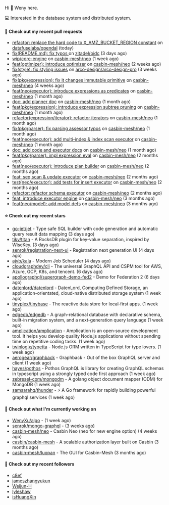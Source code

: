 Hi 👋 Weny here.

💻 Interested in the database system and distributed system.

#### 🔨 Check out my recent pull requests

- [refactor: replace the hard code to X_AMZ_BUCKET_REGION constant](https://github.com/datafuselabs/opendal/pull/866) on [datafuselabs/opendal](https://github.com/datafuselabs/opendal) (today)
- [fix(README.md): fix typos ](https://github.com/zitadel/oidc/pull/227) on [zitadel/oidc](https://github.com/zitadel/oidc) (3 days ago)
- [wip/core-engine](https://github.com/casbin-mesh/neo/pull/69) on [casbin-mesh/neo](https://github.com/casbin-mesh/neo) (1 week ago)
- [feat(optimizer): introduce optimizer](https://github.com/casbin-mesh/neo/pull/68) on [casbin-mesh/neo](https://github.com/casbin-mesh/neo) (2 weeks ago)
- [fix(style): fix styling issues](https://github.com/arco-design/arco-design-pro/pull/78) on [arco-design/arco-design-pro](https://github.com/arco-design/arco-design-pro) (3 weeks ago)
- [fix(pkg/expression): fix it changes immutable primitive](https://github.com/casbin-mesh/neo/pull/67) on [casbin-mesh/neo](https://github.com/casbin-mesh/neo) (4 weeks ago)
- [feat(neo/executor): introduce expressions as predicates](https://github.com/casbin-mesh/neo/pull/65) on [casbin-mesh/neo](https://github.com/casbin-mesh/neo) (1 month ago)
- [doc: add planner doc](https://github.com/casbin-mesh/neo/pull/62) on [casbin-mesh/neo](https://github.com/casbin-mesh/neo) (1 month ago)
- [feat(pkg/expression): introduce expression subtree pruning](https://github.com/casbin-mesh/neo/pull/61) on [casbin-mesh/neo](https://github.com/casbin-mesh/neo) (1 month ago)
- [refactor(expression/iterator): refactor iterators](https://github.com/casbin-mesh/neo/pull/60) on [casbin-mesh/neo](https://github.com/casbin-mesh/neo) (1 month ago)
- [fix(pkg/parser): fix parsing assessor typos](https://github.com/casbin-mesh/neo/pull/59) on [casbin-mesh/neo](https://github.com/casbin-mesh/neo) (1 month ago)
- [feat(neo/executor): add multi-index &amp; index scan executor](https://github.com/casbin-mesh/neo/pull/57) on [casbin-mesh/neo](https://github.com/casbin-mesh/neo) (1 month ago)
- [doc: add code and executor docs](https://github.com/casbin-mesh/neo/pull/55) on [casbin-mesh/neo](https://github.com/casbin-mesh/neo) (1 month ago)
- [feat(pkg/parser): impl expression eval](https://github.com/casbin-mesh/neo/pull/54) on [casbin-mesh/neo](https://github.com/casbin-mesh/neo) (2 months ago)
- [feat(neo/executor): introduce plan builder](https://github.com/casbin-mesh/neo/pull/52) on [casbin-mesh/neo](https://github.com/casbin-mesh/neo) (2 months ago)
- [feat: seq scan &amp; update executor](https://github.com/casbin-mesh/neo/pull/49) on [casbin-mesh/neo](https://github.com/casbin-mesh/neo) (2 months ago)
- [test(neo/executor): add tests for insert executor](https://github.com/casbin-mesh/neo/pull/48) on [casbin-mesh/neo](https://github.com/casbin-mesh/neo) (2 months ago)
- [refactor: refactor schema executor](https://github.com/casbin-mesh/neo/pull/47) on [casbin-mesh/neo](https://github.com/casbin-mesh/neo) (2 months ago)
- [feat: introduce executor engine](https://github.com/casbin-mesh/neo/pull/43) on [casbin-mesh/neo](https://github.com/casbin-mesh/neo) (3 months ago)
- [feat(neo/model): add model defs](https://github.com/casbin-mesh/neo/pull/41) on [casbin-mesh/neo](https://github.com/casbin-mesh/neo) (3 months ago)

#### ⭐ Check out my recent stars

- [go-jet/jet](https://github.com/go-jet/jet) - Type safe SQL builder with code generation and automatic query result data mapping (3 days ago)
- [tikv/titan](https://github.com/tikv/titan) - A RocksDB plugin for key-value separation, inspired by WiscKey. (3 days ago)
- [senrok/registration-next-ui](https://github.com/senrok/registration-next-ui) - Registration next generation UI (4 days ago)
- [ajvb/kala](https://github.com/ajvb/kala) - Modern Job Scheduler (4 days ago)
- [cloudgraphdev/cli](https://github.com/cloudgraphdev/cli) - The universal GraphQL API and CSPM tool for AWS, Azure, GCP, K8s, and tencent. (6 days ago)
- [apollographql/supergraph-demo-fed2](https://github.com/apollographql/supergraph-demo-fed2) - Demo for Federation 2 (6 days ago)
- [datenlord/datenlord](https://github.com/datenlord/datenlord) - DatenLord, Computing Defined Storage, an application-orientated, cloud-native distributed storage system (1 week ago)
- [tinyplex/tinybase](https://github.com/tinyplex/tinybase) - The reactive data store for local‑first apps. (1 week ago)
- [edgedb/edgedb](https://github.com/edgedb/edgedb) - A graph-relational database with declarative schema, built-in migration system, and a next-generation query language (1 week ago)
- [amplication/amplication](https://github.com/amplication/amplication) - Amplication is an open‑source development tool. It helps you develop quality Node.js applications without spending time on repetitive coding tasks. (1 week ago)
- [twinlogix/typetta](https://github.com/twinlogix/typetta) - Node.js ORM written in TypeScript for type lovers. (1 week ago)
- [aerogear/graphback](https://github.com/aerogear/graphback) - Graphback - Out of the box GraphQL server and client  (1 week ago)
- [hayes/pothos](https://github.com/hayes/pothos) - Pothos GraphQL is library for creating GraphQL schemas in typescript using a strongly typed code first approach (1 week ago)
- [zebresel-com/mongodm](https://github.com/zebresel-com/mongodm) - A golang object document mapper (ODM) for MongoDB (1 week ago)
- [samsarahq/thunder](https://github.com/samsarahq/thunder) - ⚡️ A Go framework for rapidly building powerful graphql services (1 week ago)

#### 👷 Check out what I'm currently working on

- [WenyXu/algo](https://github.com/WenyXu/algo) -  (1 week ago)
- [senrok/mongo-graphql](https://github.com/senrok/mongo-graphql) -  (3 weeks ago)
- [casbin-mesh/neo](https://github.com/casbin-mesh/neo) - Casbin Neo (neo for new engine option) (4 weeks ago)
- [casbin/casbin-mesh](https://github.com/casbin/casbin-mesh) - A scalable authorization layer built on Casbin (3 months ago)
- [casbin-mesh/luopan](https://github.com/casbin-mesh/luopan) - The GUI for Casbin-Mesh (3 months ago)

#### 👯 Check out my recent followers

- [c8ef](https://github.com/c8ef)
- [jameszhangyukun](https://github.com/jameszhangyukun)
- [Weijun-H](https://github.com/Weijun-H)
- [lyleshaw](https://github.com/lyleshaw)
- [isHuangXin](https://github.com/isHuangXin)


